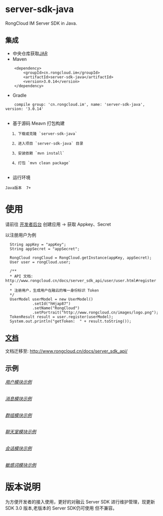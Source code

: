 server-sdk-java
=================

RongCloud IM Server SDK in Java.

## 集成

   * 中央仓库获取[JAR](https://search.maven.org/search?q=g:cn.rongcloud.im%20AND%20a:server-sdk-java&core=gav)
   * Maven
```
    <dependency>
        <groupId>cn.rongcloud.im</groupId>
        <artifactId>server-sdk-java</artifactId>
        <version>3.0.14</version>
    </dependency>
```
   * Gradle
```
    compile group: 'cn.rongcloud.im', name: 'server-sdk-java', version: '3.0.14'
   
```
   * 基于源码 Meavn 打包构建
```
   1、下载或克隆 `server-sdk-java`
   
   2、进入项目 `server-sdk-java` 目录
   
   3、安装依赖 `mvn install`
   
   4、打包 `mvn clean package`
   
```
   * 运行环境
   
    Java版本  7+

# 使用

请前往 [开发者后台](https://developer.rongcloud.cn/) 创建应用 -> 获取 Appkey、Secret

以注册用户为例

```
  String appKey = "appKey";
  String appSecret = "appSecret";
       
  RongCloud rongCloud = RongCloud.getInstance(appKey, appSecret);
  User user = rongCloud.user;

  /**
  * API 文档: http://www.rongcloud.cn/docs/server_sdk_api/user/user.html#register
  *
  * 注册用户，生成用户在融云的唯一身份标识 Token
  */
  UserModel userModel = new UserModel()
            .setId("hHjap87")
            .setName("RongCloud")
            .setPortrait("http://www.rongcloud.cn/images/logo.png");
  TokenResult result = user.register(userModel);
  System.out.println("getToken:  " + result.toString());

```


## [文档](http://www.rongcloud.cn/docs/server_sdk_api/)

文档迁移至: http://www.rongcloud.cn/docs/server_sdk_api/

## 示例

###### [用户模块示例](./src/main/java/io/rong/example/user)

###### [消息模块示例](./src/main/java/io/rong/example/message/MessageExample.java)

###### [群组模块示例](./src/main/java/io/rong/example/group)

###### [聊天室模块示例](./src/main/java/io/rong/example/chatroom/)

###### [会话模块示例](./src/main/java/io/rong/example/conversation/ConversationExample.java)

###### [敏感词模块示例](./src/main/java/io/rong/example/sensitive/SensitiveExample.java)


# 版本说明
为方便开发者的接入使用，更好的对融云 Server SDK 进行维护管理，现更新SDK 3.0 版本,老版本的 Server SDK仍可使用
但不兼容。
